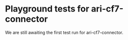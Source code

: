 # Playground tests for ari-cf7-connector
We are still awaiting the first test run for ari-cf7-connector.

